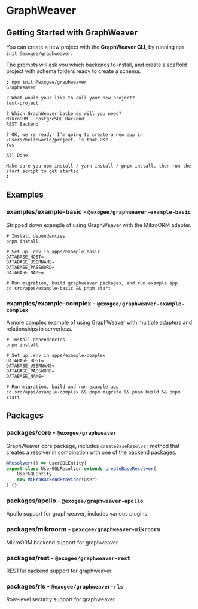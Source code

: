# GraphWeaver

## Getting Started with GraphWeaver

You can create a new project with the __GraphWeaver CLI__, by running `npm init @exogee/graphweaver`.

The prompts will ask you which backends to install, and create a scaffold project with schema folders ready to create a schema.

```
❯ npm init @exogee/graphweaver
GraphWeaver

? What would your like to call your new project? 
test-project

? Which GraphWeaver backends will you need? 
MikroORM - PostgreSQL Backend
REST Backend

? OK, we're ready- I'm going to create a new app in /Users/helloworld/project- is that OK? 
Yes

All Done!

Make sure you npm install / yarn install / pnpm install, then run the start script to get started
❯ 
```

## Examples

### examples/example-basic - `@exogee/graphweaver-example-basic`
Stripped down example of using GraphWeaver with the MikroORM adapter.

```
# Install dependencies
pnpm install

# Set up .env in apps/example-basic
DATABASE_HOST=
DATABASE_USERNAME=
DATABASE_PASSWORD=
DATABASE_NAME=

# Run migration, build graphweaver packages, and run example app
cd src/apps/example-basic && pnpm start
```

### examples/example-complex - `@exogee/graphweaver-example-complex`
A more complex example of using GraphWeaver with multiple adapters and relationships in serverless.

```
# Install dependencies
pnpm install

# Set up .env in apps/example-complex
DATABASE_HOST=
DATABASE_USERNAME=
DATABASE_PASSWORD=
DATABASE_NAME=

# Run migration, build and run example app
cd src/apps/example-complex && pnpm migrate && pnpm build && pnpm start
```


## Packages

### packages/core - `@exogee/graphweaver`
GraphWeaver core package, includes `createBaseResolver` method that creates a resolver in combination with one of the backend packages:

```typescript
@Resolver(() => UserGQLEntity)
export class UserGQLResolver extends createBaseResolver(
	UserGQLEntity,
	new MikroBackendProvider(User)
) {}
```

### packages/apollo - `@exogee/graphweaver-apollo`
Apollo support for graphweaver, includes various plugins.

### packages/mikroorm - `@exogee/graphweaver-mikroorm`
MikroORM backend support for graphweaver

### packages/rest - `@exogee/graphweaver-rest`
RESTful backend support for graphweaver

### packages/rls - `@exogee/graphweaver-rls`
Row-level security support for graphweaver
